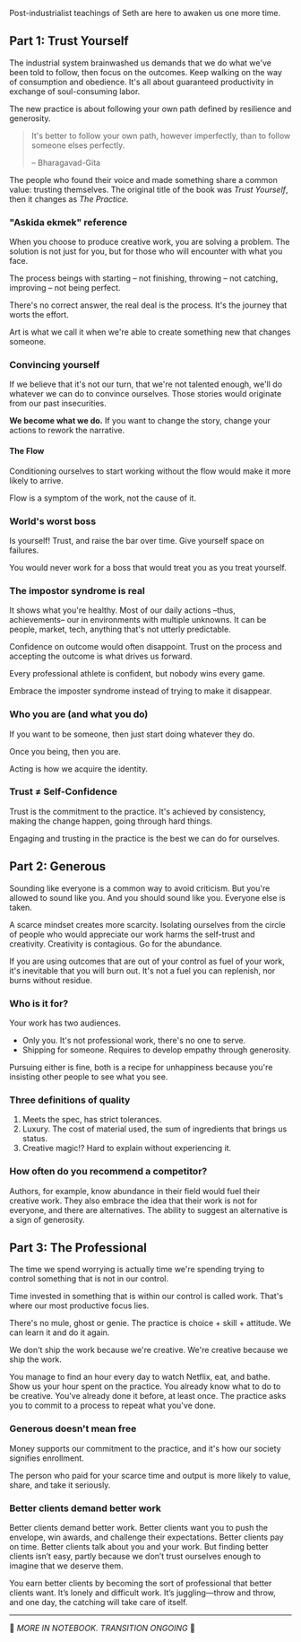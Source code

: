Post-industrialist teachings of Seth are here to awaken us one more time.

## Part 1: Trust Yourself

The industrial system brainwashed us demands that we do what we've been told to follow, then focus on the outcomes. Keep walking on the way of consumption and obedience. It's all about guaranteed productivity in exchange of soul-consuming labor.

The new practice is about following your own path defined by resilience and generosity.

> It's better to follow your own path, however imperfectly, than to follow someone elses perfectly.
>
> – Bharagavad-Gita

The people who found their voice and made something share a common value: trusting themselves. The original title of the book was _Trust Yourself_, then it changes as _The Practice._

### "Askida ekmek" reference

When you choose to produce creative work, you are solving a problem. The solution is not just for you, but for those who will encounter with what you face.

The process beings with starting – not finishing, throwing – not catching, improving – not being perfect.

There's no correct answer, the real deal is the process. It's the journey that worts the effort.

Art is what we call it when we're able to create something new that changes someone.

### Convincing yourself

If we believe that it's not our turn, that we're not talented enough, we'll do whatever we can do to convince ourselves. Those stories would originate from our past insecurities.

**We become what we do.** If you want to change the story, change your actions to rework the narrative.

#### The Flow

Conditioning ourselves to start working without the flow would make it more likely to arrive.

Flow is a symptom of the work, not the cause of it.

### World's worst boss

Is yourself! Trust, and raise the bar over time. Give yourself space on failures.

You would never work for a boss that would treat you as you treat yourself.

### The impostor syndrome is real

It shows what you're healthy. Most of our daily actions –thus, achievements– our in environments with multiple unknowns. It can be people, market, tech, anything that's not utterly predictable.

Confidence on outcome would often disappoint. Trust on the process and accepting the outcome is what drives us forward.

Every professional athlete is confident, but nobody wins every game.

Embrace the imposter syndrome instead of trying to make it disappear.

### Who you are (and what you do)

If you want to be someone, then just start doing whatever they do.

Once you being, then you are.

Acting is how we acquire the identity.

### Trust ≠ Self-Confidence

Trust is the commitment to the practice. It's achieved by consistency, making the change happen, going through hard things.

Engaging and trusting in the practice is the best we can do for ourselves.

## Part 2: Generous

Sounding like everyone is a common way to avoid criticism. But you're allowed to sound like you. And you should sound like you. Everyone else is taken.

A scarce mindset creates more scarcity. Isolating ourselves from the circle of people who would appreciate our work harms the self-trust and creativity. Creativity is contagious. Go for the abundance.

If you are using outcomes that are out of your control as fuel of your work, it's inevitable that you will burn out. It's not a fuel you can replenish, nor burns without residue.

### Who is it for?

Your work has two audiences.

- Only you. It's not professional work, there's no one to serve.
- Shipping for someone. Requires to develop empathy through generosity.

Pursuing either is fine, both is a recipe for unhappiness because you're insisting other people to see what you see.

### Three definitions of quality

1. Meets the spec, has strict tolerances.
2. Luxury. The cost of material used, the sum of ingredients that brings us status.
3. Creative magic!? Hard to explain without experiencing it.

### How often do you recommend a competitor?

Authors, for example, know abundance in their field would fuel their creative work. They also embrace the idea that their work is not for everyone, and there are alternatives. The ability to suggest an alternative is a sign of generosity.

## Part 3: The Professional

The time we spend worrying is actually time we're spending trying to control something that is not in our control.

Time invested in something that is within our control is called work. That's where our most productive focus lies.

There's no mule, ghost or genie. The practice is choice + skill + attitude. We can learn it and do it again.

We don't ship the work because we're creative. We're creative because we ship the work.

You manage to find an hour every day to watch Netflix, eat, and bathe. Show us your hour spent on the practice. You already know what to do to be creative. You've already done it before, at least once. The practice asks you to commit to a process to repeat what you've done.

### Generous doesn't mean free

Money supports our commitment to the practice, and it's how our society signifies enrollment.

The person who paid for your scarce time and output is more likely to value, share, and take it seriously.

### Better clients demand better work

Better clients demand better work. Better clients want you to push the envelope, win awards, and challenge their expectations. Better clients pay on time. Better clients talk about you and your work. But finding better clients isn’t easy, partly because we don’t trust ourselves enough to imagine that we deserve them.

You earn better clients by becoming the sort of professional that better clients want. It’s lonely and difficult work. It’s juggling—throw and throw, and one day, the catching will take care of itself.

---

🥸 _MORE IN NOTEBOOK. TRANSITION ONGOING_ 🥸
